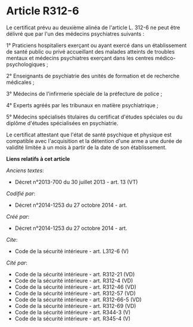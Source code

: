 # Article R312-6

Le certificat prévu au deuxième alinéa de l'article L. 312-6 ne peut être délivré que par l'un des médecins psychiatres
suivants : 

1° Praticiens hospitaliers exerçant ou ayant exercé dans un établissement de santé public ou privé accueillant des malades
atteints de troubles mentaux et médecins psychiatres exerçant dans les centres médico-psychologiques ; 

2° Enseignants de psychiatrie des unités de formation et de recherche médicales ; 

3° Médecins de l'infirmerie spéciale de la préfecture de police ; 

4° Experts agréés par les tribunaux en matière psychiatrique ; 

5° Médecins spécialisés titulaires du certificat d'études spéciales ou du diplôme d'études spécialisées en psychiatrie. 

Le certificat attestant que l'état de santé psychique et physique est compatible avec l'acquisition et la détention d'une
arme a une durée de validité limitée à un mois à partir de la date de son établissement.

**Liens relatifs à cet article**

_Anciens textes_:

  - Décret n°2013-700 du 30 juillet 2013 - art. 13 (VT)

_Codifié par_:

  - Décret n°2014-1253 du 27 octobre 2014 - art.

_Créé par_:

  - Décret n°2014-1253 du 27 octobre 2014 - art.

_Cite_:

  - Code de la sécurité intérieure - art. L312-6 (V)

_Cité par_:

  - Code de la sécurité intérieure - art. R312-21 (VD)
  - Code de la sécurité intérieure - art. R312-4 (VD)
  - Code de la sécurité intérieure - art. R312-46 (VD)
  - Code de la sécurité intérieure - art. R312-57 (VD)
  - Code de la sécurité intérieure - art. R312-66-5 (VD)
  - Code de la sécurité intérieure - art. R312-69 (VD)
  - Code de la sécurité intérieure - art. R344-3 (V)
  - Code de la sécurité intérieure - art. R345-4 (V)
